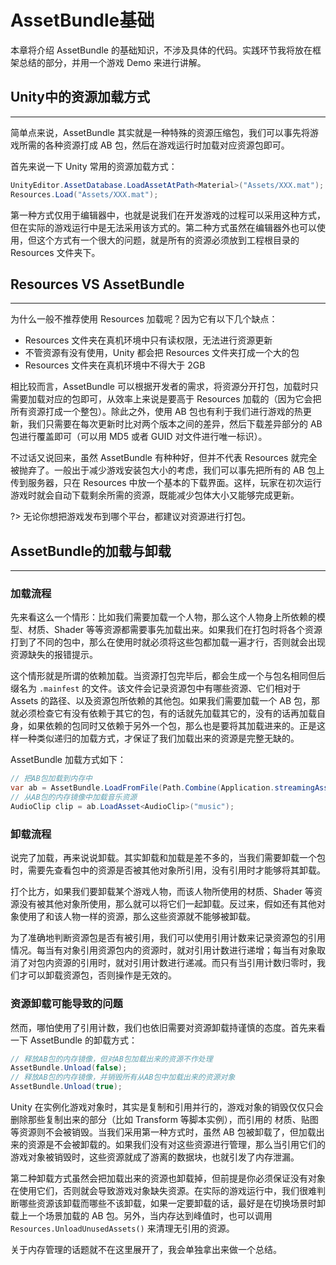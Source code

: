 # AssetBundle基础

本章将介绍 AssetBundle 的基础知识，不涉及具体的代码。实践环节我将放在框架总结的部分，并用一个游戏 Demo 来进行讲解。

## Unity中的资源加载方式

---

简单点来说，AssetBundle 其实就是一种特殊的资源压缩包，我们可以事先将游戏所需的各种资源打成 AB 包，然后在游戏运行时加载对应资源包即可。

首先来说一下 Unity 常用的资源加载方式：

```csharp
UnityEditor.AssetDatabase.LoadAssetAtPath<Material>("Assets/XXX.mat");
Resources.Load("Assets/XXX.mat");
```

第一种方式仅用于编辑器中，也就是说我们在开发游戏的过程可以采用这种方式，但在实际的游戏运行中是无法采用该方式的。第二种方式虽然在编辑器外也可以使用，但这个方式有一个很大的问题，就是所有的资源必须放到工程根目录的 Resources 文件夹下。

## Resources VS AssetBundle

---

为什么一般不推荐使用 Resources 加载呢？因为它有以下几个缺点：

* Resources 文件夹在真机环境中只有读权限，无法进行资源更新
* 不管资源有没有使用，Unity 都会把 Resources 文件夹打成一个大的包
* Resources 文件夹在真机环境中不得大于 2GB

相比较而言，AssetBundle 可以根据开发者的需求，将资源分开打包，加载时只需要加载对应的包即可，从效率上来说是要高于 Resources 加载的（因为它会把所有资源打成一个整包）。除此之外，使用 AB 包也有利于我们进行游戏的热更新，我们只需要在每次更新时比对两个版本之间的差异，然后下载差异部分的 AB 包进行覆盖即可（可以用 MD5 或者 GUID 对文件进行唯一标识）。

不过话又说回来，虽然 AssetBundle 有种种好，但并不代表 Resources 就完全被抛弃了。一般出于减少游戏安装包大小的考虑，我们可以事先把所有的 AB 包上传到服务器，只在 Resources 中放一个基本的下载界面。这样，玩家在初次运行游戏时就会自动下载剩余所需的资源，既能减少包体大小又能够完成更新。

?> 无论你想把游戏发布到哪个平台，都建议对资源进行打包。

## AssetBundle的加载与卸载

---

### 加载流程

先来看这么一个情形：比如我们需要加载一个人物，那么这个人物身上所依赖的模型、材质、Shader 等等资源都需要事先加载出来。如果我们在打包时将各个资源打到了不同的包中，那么在使用时就必须将这些包都加载一遍才行，否则就会出现资源缺失的报错提示。

这个情形就是所谓的依赖加载。当资源打包完毕后，都会生成一个与包名相同但后缀名为 `.mainfest` 的文件。该文件会记录资源包中有哪些资源、它们相对于 Assets 的路径、以及资源包所依赖的其他包。如果我们需要加载一个 AB 包，那就必须检查它有没有依赖于其它的包，有的话就先加载其它的，没有的话再加载自身，如果依赖的包同时又依赖于另外一个包，那么也是要将其加载进来的。正是这样一种类似递归的加载方式，才保证了我们加载出来的资源是完整无缺的。

AssetBundle 加载方式如下：

```csharp
// 把AB包加载到内存中
var ab = AssetBundle.LoadFromFile(Path.Combine(Application.streamingAssetsPath, "myassetBundle"));
// 从AB包的内存镜像中加载音乐资源
AudioClip clip = ab.LoadAsset<AudioClip>("music");
```

### 卸载流程

说完了加载，再来说说卸载。其实卸载和加载是差不多的，当我们需要卸载一个包时，需要先查看包中的资源是否被其他对象所引用，没有引用时才能够将其卸载。

打个比方，如果我们要卸载某个游戏人物，而该人物所使用的材质、Shader 等资源没有被其他对象所使用，那么就可以将它们一起卸载。反过来，假如还有其他对象使用了和该人物一样的资源，那么这些资源就不能够被卸载。

为了准确地判断资源包是否有被引用，我们可以使用引用计数来记录资源包的引用情况。每当有对象引用资源包内的资源时，就对引用计数进行递增；每当有对象取消了对包内资源的引用时，就对引用计数进行递减。而只有当引用计数归零时，我们才可以卸载资源包，否则操作是无效的。

### 资源卸载可能导致的问题

然而，哪怕使用了引用计数，我们也依旧需要对资源卸载持谨慎的态度。首先来看一下 AssetBundle 的卸载方式：

```csharp
// 释放AB包的内存镜像，但对AB包加载出来的资源不作处理
AssetBundle.Unload(false);
// 释放AB包的内存镜像，并销毁所有从AB包中加载出来的资源对象
AssetBundle.Unload(true);
```

Unity 在实例化游戏对象时，其实是复制和引用并行的，游戏对象的销毁仅仅只会删除那些复制出来的部分（比如 Transform 等脚本实例），而引用的 材质、贴图等资源则不会被销毁。当我们采用第一种方式时，虽然 AB 包被卸载了，但加载出来的资源是不会被卸载的。如果我们没有对这些资源进行管理，那么当引用它们的游戏对象被销毁时，这些资源就成了游离的数据块，也就引发了内存泄漏。

第二种卸载方式虽然会把加载出来的资源也卸载掉，但前提是你必须保证没有对象在使用它们，否则就会导致游戏对象缺失资源。在实际的游戏运行中，我们很难判断哪些资源该卸载而哪些不该卸载，如果一定要卸载的话，最好是在切换场景时卸载上一个场景加载的 AB 包。另外，当内存达到峰值时，也可以调用 `Resources.UnloadUnusedAssets()` 来清理无引用的资源。

关于内存管理的话题就不在这里展开了，我会单独拿出来做一个总结。